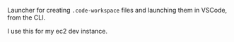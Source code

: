 Launcher for creating `.code-workspace` files and launching them in VSCode, from the CLI.

I use this for my ec2 dev instance.
